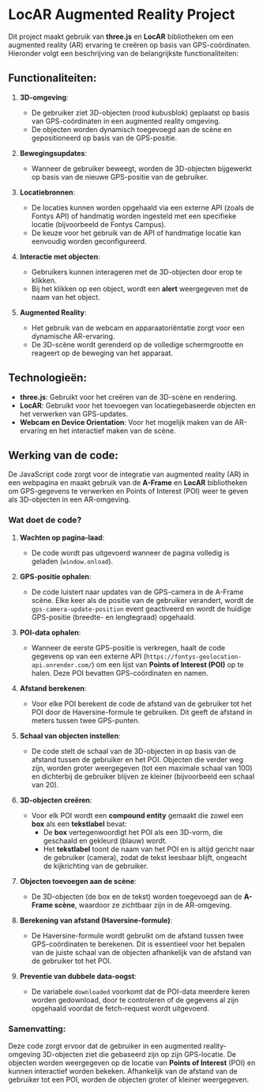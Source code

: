 # LocAR Augmented Reality Project

Dit project maakt gebruik van **three.js** en **LocAR** bibliotheken om een augmented reality (AR) ervaring te creëren op basis van GPS-coördinaten. Hieronder volgt een beschrijving van de belangrijkste functionaliteiten:

## Functionaliteiten:
1. **3D-omgeving**:
   - De gebruiker ziet 3D-objecten (rood kubusblok) geplaatst op basis van GPS-coördinaten in een augmented reality omgeving.
   - De objecten worden dynamisch toegevoegd aan de scène en gepositioneerd op basis van de GPS-positie.

2. **Bewegingsupdates**:
   - Wanneer de gebruiker beweegt, worden de 3D-objecten bijgewerkt op basis van de nieuwe GPS-positie van de gebruiker.

3. **Locatiebronnen**:
   - De locaties kunnen worden opgehaald via een externe API (zoals de Fontys API) of handmatig worden ingesteld met een specifieke locatie (bijvoorbeeld de Fontys Campus).
   - De keuze voor het gebruik van de API of handmatige locatie kan eenvoudig worden geconfigureerd.

4. **Interactie met objecten**:
   - Gebruikers kunnen interageren met de 3D-objecten door erop te klikken.
   - Bij het klikken op een object, wordt een **alert** weergegeven met de naam van het object.

5. **Augmented Reality**:
   - Het gebruik van de webcam en apparaatoriëntatie zorgt voor een dynamische AR-ervaring.
   - De 3D-scène wordt gerenderd op de volledige schermgrootte en reageert op de beweging van het apparaat.

## Technologieën:
- **three.js**: Gebruikt voor het creëren van de 3D-scène en rendering.
- **LocAR**: Gebruikt voor het toevoegen van locatiegebaseerde objecten en het verwerken van GPS-updates.
- **Webcam en Device Orientation**: Voor het mogelijk maken van de AR-ervaring en het interactief maken van de scène.

## Werking van de code:
De JavaScript code zorgt voor de integratie van augmented reality (AR) in een webpagina en maakt gebruik van de **A-Frame** en **LocAR** bibliotheken om GPS-gegevens te verwerken en Points of Interest (POI) weer te geven als 3D-objecten in een AR-omgeving. 

### Wat doet de code?

1. **Wachten op pagina-laad**:
   - De code wordt pas uitgevoerd wanneer de pagina volledig is geladen (`window.onload`).

2. **GPS-positie ophalen**:
   - De code luistert naar updates van de GPS-camera in de A-Frame scène. Elke keer als de positie van de gebruiker verandert, wordt de `gps-camera-update-position` event geactiveerd en wordt de huidige GPS-positie (breedte- en lengtegraad) opgehaald.

3. **POI-data ophalen**:
   - Wanneer de eerste GPS-positie is verkregen, haalt de code gegevens op van een externe API (`https://fontys-geolocation-api.onrender.com/`) om een lijst van **Points of Interest (POI)** op te halen. Deze POI bevatten GPS-coördinaten en namen.

4. **Afstand berekenen**:
   - Voor elke POI berekent de code de afstand van de gebruiker tot het POI door de Haversine-formule te gebruiken. Dit geeft de afstand in meters tussen twee GPS-punten.

5. **Schaal van objecten instellen**:
   - De code stelt de schaal van de 3D-objecten in op basis van de afstand tussen de gebruiker en het POI. Objecten die verder weg zijn, worden groter weergegeven (tot een maximale schaal van 100) en dichterbij de gebruiker blijven ze kleiner (bijvoorbeeld een schaal van 20).

6. **3D-objecten creëren**:
   - Voor elk POI wordt een **compound entity** gemaakt die zowel een **box** als een **tekstlabel** bevat:
     - De **box** vertegenwoordigt het POI als een 3D-vorm, die geschaald en gekleurd (blauw) wordt.
     - Het **tekstlabel** toont de naam van het POI en is altijd gericht naar de gebruiker (camera), zodat de tekst leesbaar blijft, ongeacht de kijkrichting van de gebruiker.

7. **Objecten toevoegen aan de scène**:
   - De 3D-objecten (de box en de tekst) worden toegevoegd aan de **A-Frame scène**, waardoor ze zichtbaar zijn in de AR-omgeving.

8. **Berekening van afstand (Haversine-formule)**:
   - De Haversine-formule wordt gebruikt om de afstand tussen twee GPS-coördinaten te berekenen. Dit is essentieel voor het bepalen van de juiste schaal van de objecten afhankelijk van de afstand van de gebruiker tot het POI.

9. **Preventie van dubbele data-oogst**:
   - De variabele `downloaded` voorkomt dat de POI-data meerdere keren worden gedownload, door te controleren of de gegevens al zijn opgehaald voordat de fetch-request wordt uitgevoerd.

### Samenvatting:
Deze code zorgt ervoor dat de gebruiker in een augmented reality-omgeving 3D-objecten ziet die gebaseerd zijn op zijn GPS-locatie. De objecten worden weergegeven op de locatie van **Points of Interest** (POI) en kunnen interactief worden bekeken. Afhankelijk van de afstand van de gebruiker tot een POI, worden de objecten groter of kleiner weergegeven.



